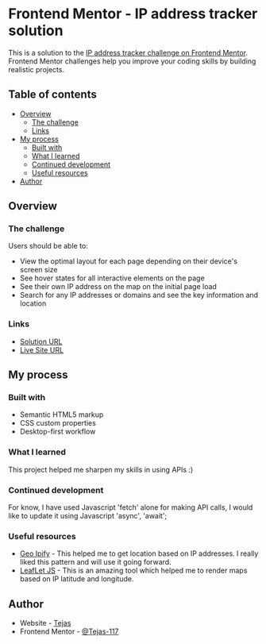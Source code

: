 # Frontend Mentor - IP address tracker solution

This is a solution to the [IP address tracker challenge on Frontend Mentor](https://www.frontendmentor.io/challenges/ip-address-tracker-I8-0yYAH0). Frontend Mentor challenges help you improve your coding skills by building realistic projects. 

## Table of contents

- [Overview](#overview)
  - [The challenge](#the-challenge)
  - [Links](#links)
- [My process](#my-process)
  - [Built with](#built-with)
  - [What I learned](#what-i-learned)
  - [Continued development](#continued-development)
  - [Useful resources](#useful-resources)
- [Author](#author)

## Overview

### The challenge

Users should be able to:

- View the optimal layout for each page depending on their device's screen size
- See hover states for all interactive elements on the page
- See their own IP address on the map on the initial page load
- Search for any IP addresses or domains and see the key information and location

### Links

- [Solution URL](https://github.com/Tejas-117/IP-address-tracker)
- [Live Site URL](https://tejas-117.github.io/IP-address-tracker/)

## My process

### Built with

- Semantic HTML5 markup
- CSS custom properties
- Desktop-first workflow

### What I learned

This project helped me sharpen my skills in using APIs :)

### Continued development

For know, I have used Javascript 'fetch' alone for making API calls, I would like to update it using Javascript 'async', 'await';

### Useful resources

- [Geo Ipify](https://geo.ipify.org/) - This helped me to get location based on IP addresses. I really liked this pattern and will use it going forward.
- [LeafLet JS](https://leafletjs.com/) - This is an amazing tool which helped me to render maps based on IP latitude and longitude.


## Author

- Website - [Tejas](https://github.com/Tejas-117)
- Frontend Mentor - [@Tejas-117](https://www.frontendmentor.io/profile/Tejas-117)